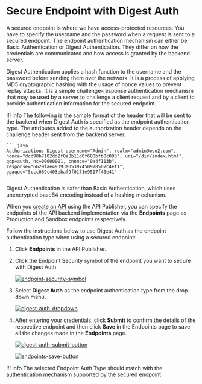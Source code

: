 # Secure Endpoint with Digest Auth

A secured endpoint is where we have access-protected resources. You have to specify the username and the password when a request is sent to a secured endpoint.  The endpoint authentication mechanism can either be Basic Authentication or Digest Authentication. They differ on how the credentials are communicated and how access is granted by the backend server. 

Digest Authentication applies a hash function to the username and the password before sending them over the network. It is a process of applying MD5 cryptographic hashing with the usage of nonce values to prevent replay attacks. It is a simple challenge-response authentication mechanism that may be used by a server to challenge a client request and by a client to provide authentication information for the secured endpoint.

!!! info
    The following is the sample format of the header that will be sent to the backend when Digest Auth is specified as the endpoint authentication type. The attributes added to the authorization header depends on the challenge header sent from the backend server.
    
    ``` java
    Authorization: Digest username="Admin", realm="admin@wso2.com", nonce="dcd98b7102dd2f0e8b11d0f600bfb0c093", uri="/dir/index.html", qop=auth, nc=00000001, cnonce="0a4f113b", response="6629fae49393a05397450978507c4ef1", opaque="5ccc069c403ebaf9f0171e9517f40e41"
    ```

Digest Authentication is safer than Basic Authentication, which uses unencrypted base64 encoding instead of a hashing mechanism.

When you [create an API]({{base_path}}/learn/design-api/create-api/create-a-rest-api) using the API Publisher, you can specify the endpoints of the API backend implementation via the **Endpoints** page as Production and Sandbox endpoints respectively.

Follow the instructions below to use Digest Auth as the endpoint authentication type when using a secured endpoint:

1. Click **Endpoints** in the API Publisher.

2. Click the Endpoint Security symbol of the endpoint you want to secure with Digest Auth.

     [![endpoint-security-symbol]({{base_path}}/assets/img/learn/endpoint-security-symbol.png)]({{base_path}}/assets/img/learn/endpoint-security-symbol.png)

3. Select **Digest Auth** as the endpoint authentication type from the drop-down menu.

     [![digest-auth-dropdown]({{base_path}}/assets/img/learn/digest-auth-dropdown.png)]({{base_path}}/assets/img/learn/digest-auth-dropdown.png)

4. After entering your credentials, click **Submit** to confirm the details of the respective endpoint and then click **Save** in the Endpoints page to save all the changes made in the **Endpoints** page.

      [![digest-auth-submit-button]({{base_path}}/assets/img/learn/digest-auth-submit-button.png)]({{base_path}}/assets/img/learn/digest-auth-submit-button.png)

      [![endpoints-save-button]({{base_path}}/assets/img/learn/endpoints-save-button.png)]({{base_path}}/assets/img/learn/endpoints-save-button.png)

!!! info
     The selected Endpoint Auth Type should match with the authentication mechanism supported by the secured endpoint.

